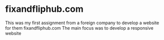 # fixandfliphub.com
This was my first assignment from a foreign company to develop a website for them fixandfliphub.com
The main focus was to develop a responsive website
